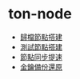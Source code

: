 # ton-node

* [歸檔節點搭建](doc/歸檔節點搭建.md)
* [測試節點搭建](doc/測試節點搭建.md)
* [節點同步提速](doc/節點同步提速.md)
* [金鑰備份還原](doc/金鑰備份還原.md)